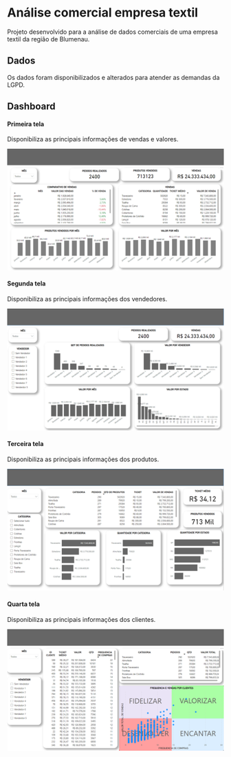 # Análise comercial empresa textil

Projeto desenvolvido para a análise de dados comerciais de uma empresa textil da região de Blumenau.

## Dados

Os dados foram disponibilizados e alterados para atender as demandas da LGPD.

## Dashboard

#### Primeira tela
Disponibiliza as principais informações de vendas e valores.

![Primeira_Tela](Primeira_Tela.png)

#### Segunda tela
Disponibiliza as principais informações dos vendedores.

![Segunda_Tela](Segunda_Tela.png)

#### Terceira tela
Disponibiliza as principais informações dos produtos.

![Terceira_Tela](Terceira_Tela.png)

#### Quarta tela
Disponibiliza as principais informações dos clientes.

![Quarta_Tela](Quarta_Tela.png)

